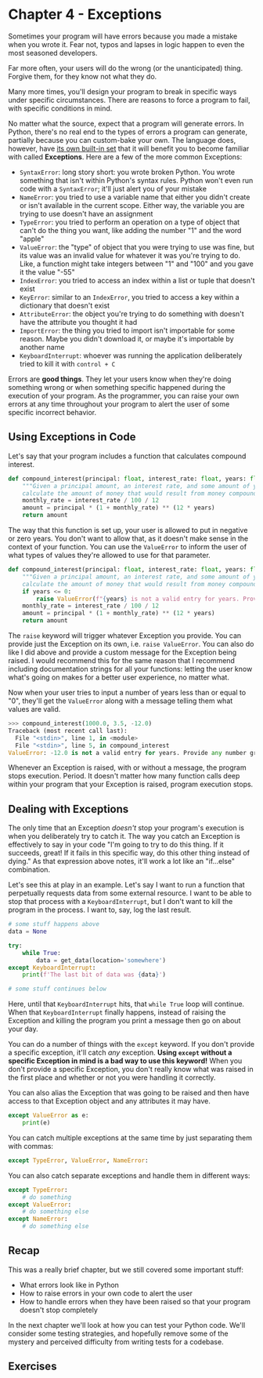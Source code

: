# Chapter 4 - Exceptions

Sometimes your program will have errors because you made a mistake when you wrote it.
Fear not, typos and lapses in logic happen to even the most seasoned developers.

Far more often, your users will do the wrong (or the unanticipated) thing.
Forgive them, for they know not what they do.

Many more times, you'll design your program to break in specific ways under specific circumstances.
There are reasons to force a program to fail, with specific conditions in mind.

No matter what the source, expect that a program will generate errors.
In Python, there's no real end to the types of errors a program can generate, partially because you can custom-bake your own.
The language does, however, have [its own built-in set](https://docs.python.org/3/tutorial/errors.html) that it will benefit you to become familiar with called **Exceptions**.
Here are a few of the more common Exceptions:

- `SyntaxError`: long story short: you wrote broken Python. You wrote something that isn't within Python's syntax rules. Python won't even run code with a `SyntaxError`; it'll just alert you of your mistake
- `NameError`: you tried to use a variable name that either you didn't create or isn't available in the current scope. Either way, the variable you are trying to use doesn't have an assignment
- `TypeError`: you tried to perform an operation on a type of object that can't do the thing you want, like adding the number "1" and the word "apple"
- `ValueError`: the "type" of object that you were trying to use was fine, but its value was an invalid value for whatever it was you're trying to do. Like, a function might take integers between "1" and "100" and you gave it the value "-55"
- `IndexError`: you tried to access an index within a list or tuple that doesn't exist
- `KeyError`: similar to an `IndexError`, you tried to access a key within a dictionary that doesn't exist
- `AttributeError`: the object you're trying to do something with doesn't have the attribute you thought it had
- `ImportError`: the thing you tried to import isn't importable for some reason. Maybe you didn't download it, or maybe it's importable by another name
- `KeyboardInterrupt`: whoever was running the application deliberately tried to kill it with `control + C`

Errors are **good things**.
They let your users know when they're doing something wrong or when something specific happened during the execution of your program.
As the programmer, you can raise your own errors at any time throughout your program to alert the user of some specific incorrect behavior.

## Using Exceptions in Code

Let's say that your program includes a function that calculates compound interest.

```python
def compound_interest(principal: float, interest_rate: float, years: float) -> float:
    """Given a principal amount, an interest rate, and some amount of years,
    calculate the amount of money that would result from money compounded monthly."""
    monthly_rate = interest_rate / 100 / 12
    amount = principal * (1 + monthly_rate) ** (12 * years)
    return amount
```

The way that this function is set up, your user is allowed to put in negative or zero years.
You don't want to allow that, as it doesn't make sense in the context of your function.
You can use the `ValueError` to inform the user of what types of values they're allowed to use for that parameter.

```python
def compound_interest(principal: float, interest_rate: float, years: float) -> float:
    """Given a principal amount, an interest rate, and some amount of years,
    calculate the amount of money that would result from money compounded monthly."""
    if years <= 0:
        raise ValueError(f"{years} is not a valid entry for years. Provide any number greater than 0.")
    monthly_rate = interest_rate / 100 / 12
    amount = principal * (1 + monthly_rate) ** (12 * years)
    return amount
```

The `raise` keyword will trigger whatever Exception you provide.
You can provide just the Exception on its own, i.e. `raise ValueError`.
You can also do like I did above and provide a custom message for the Exception being raised.
I would recommend this for the same reason that I recommend including documentation strings for all your functions: letting the user know what's going on makes for a better user experience, no matter what.

Now when your user tries to input a number of years less than or equal to "0", they'll get the `ValueError` along with a message telling them what values are valid.

```python
>>> compound_interest(1000.0, 3.5, -12.0)
Traceback (most recent call last):
  File "<stdin>", line 1, in <module>
  File "<stdin>", line 5, in compound_interest
ValueError: -12.0 is not a valid entry for years. Provide any number greater than 0.
```

Whenever an Exception is raised, with or without a message, the program stops execution.
Period.
It doesn't matter how many function calls deep within your program that your Exception is raised, program execution stops.

## Dealing with Exceptions

The only time that an Exception *doesn't* stop your program's execution is when you deliberately try to catch it.
The way you catch an Exception is effectively to say in your code "I'm going to try to do this thing. If it succeeds, great! If it fails in this specific way, do this other thing instead of dying."
As that expression above notes, it'll work a lot like an "if...else" combination.

Let's see this at play in an example.
Let's say I want to run a function that perpetually requests data from some external resource.
I want to be able to stop that process with a `KeyboardInterrupt`, but I don't want to kill the program in the process.
I want to, say, log the last result.

```python
# some stuff happens above
data = None

try:
    while True:
        data = get_data(location='somewhere')
except KeyboardInterrupt:
    print(f'The last bit of data was {data}')

# some stuff continues below
```

Here, until that `KeyboardInterrupt` hits, that `while True` loop will continue.
When that `KeyboardInterrupt` finally happens, instead of raising the Exception and killing the program you print a message then go on about your day.

You can do a number of things with the `except` keyword.
If you don't provide a specific exception, it'll catch *any* exception.
**Using `except` without a specific Exception in mind is a bad way to use this keyword!**
When you don't provide a specific Exception, you don't really know what was raised in the first place and whether or not you were handling it correctly.

You can also alias the Exception that was going to be raised and then have access to that Exception object and any attributes it may have.

```python
except ValueError as e:
    print(e)
```

You can catch multiple exceptions at the same time by just separating them with commas:

```python
except TypeError, ValueError, NameError:
```

You can also catch separate exceptions and handle them in different ways:

```python
except TypeError:
    # do something
except ValueError:
    # do something else
except NameError:
    # do something else
```

## Recap

This was a really brief chapter, but we still covered some important stuff:

- What errors look like in Python
- How to raise errors in your own code to alert the user
- How to handle errors when they have been raised so that your program doesn't stop completely

In the next chapter we'll look at how you can test your Python code.
We'll consider some testing strategies, and hopefully remove some of the mystery and perceived difficulty from writing tests for a codebase.

## Exercises

<!-- TO DO: Write 2 or 3 exercises -->